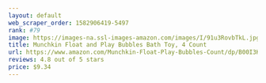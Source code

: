 ```yaml
---
layout: default 
﻿web_scraper_order: 1582906419-5497
rank: #79
image: https://images-na.ssl-images-amazon.com/images/I/91u3RovbTkL.jpg
title: Munchkin Float and Play Bubbles Bath Toy, 4 Count
url: https://www.amazon.com/Munchkin-Float-Play-Bubbles-Count/dp/B00I3K25R0/ref=zg_mw_baby-products_79?_encoding=UTF8&psc=1&refRID=DDWM5Y6YAF3RS98T1NAA
reviews: 4.8 out of 5 stars
price: $9.34 
---
```

